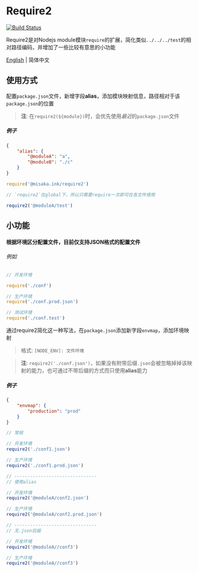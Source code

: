 # Require2
[![Build Status](https://travis-ci.org/misaka-ink/require2.svg?branch=master)](https://travis-ci.org/misaka-ink/require2)

Require2是对Nodejs module模块`require`的扩展，简化类似`../../../test`的相对路径编码，并增加了一些比较有意思的小功能

[English](./README.md) | 简体中文

## 使用方式

配置`package.json`文件，新增字段**alias**，添加模块映射信息，路径相对于该`package.json`的位置

> **注**: 在`require2(${module})`时，会优先使用*最近*的`package.json`文件

##### 例子

```json
{
    "alias": {
        "@moduleA": "a",
        "@moduleB": "./c"
    }
}
```

```javascript
require('@misaka.ink/require2')

// `require2`在global下，所以只需要require一次即可在各文件使用

require2('@moduleA/test')
```

## 小功能

#### 根据环境区分配置文件，目前仅支持**JSON**格式的配置文件

###### 例如

```javascript
// 开发环境

require('./conf')

// 生产环境
require('./conf.prod.json')

// 测试环境
require('./conf.test')
```

通过require2简化这一种写法，在`package.json`添加新字段`envmap`，添加环境映射

> 格式: `[NODE_ENV]: 文件环境`

> **注**: `require2('./conf.json')`，如果没有附带后缀`.json`会被忽略掉掉该映射的能力，也可通过不带后缀的方式而只使用**alias**能力

##### 例子

```json
{
    "envmap": {
        "production": "prod"
    }
}
```

```javascript
// 常规

// 开发环境
require2('./conf1.json')

// 生产环境
require2('./conf1.prod.json')

// -------------------------------
// 使用alias

// 开发环境
require2('@moduleA/conf2.json')

// 生产环境
require2('@moduleA/conf2.prod.json')

// -------------------------------
// 无.json后缀

// 开发环境
require2('@moduleA//conf3')

// 生产环境
require2('@moduleA//conf3')
```
